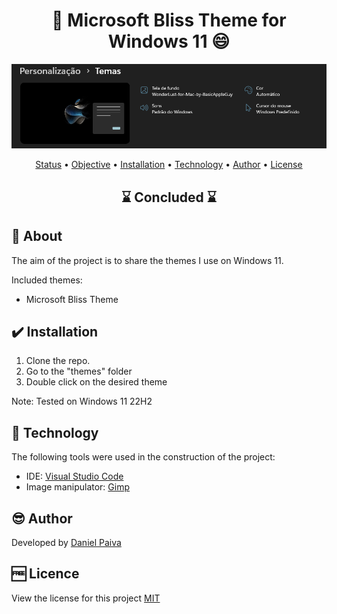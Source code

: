 <h1 align="center"> 🎨 Microsoft Bliss Theme for Windows 11 😄</h1>

<p align="center">
    <img src="./_src/theme.png">
</p>

<p align="center">
 <a href="#status">Status</a> • 
 <a href="#objective">Objective</a> •
 <a href="#installation">Installation</a> • 
 <a href="#technology">Technology</a> • 
 <a href="#author">Author</a> • 
 <a href="#licence">License</a>
</p>

<h2 align="center" id=status> 
	⌛ Concluded ⌛
</h2>

<h2 id=objective>📜 About</h2>
The aim of the project is to share the themes I use on Windows 11.<br>

Included themes:

- Microsoft Bliss Theme

<h2 id=installation>✔️ Installation</h2>

1. Clone the repo.
2. Go to the "themes" folder
3. Double click on the desired theme

Note: Tested on Windows 11 22H2

<h2 id=technology>🧰 Technology</h2>

The following tools were used in the construction of the project:

- IDE: <a href="https://code.visualstudio.com/download">Visual Studio Code</a>
- Image manipulator: <a href="https://www.gimp.org/downloads/">Gimp</a>

<h2 id=author>😎 Author</h2>

Developed by <a href="https://www.linkedin.com/in/danhpaiva/" target="_blank">Daniel Paiva</a>

<h2 id=licence>🆓 Licence</h2>
View the license for this project 
<a href="https://github.com/danhpaiva/microsoft-bliss-theme-for-windows-11/blob/main/LICENSE" target="_blank">MIT</a>
